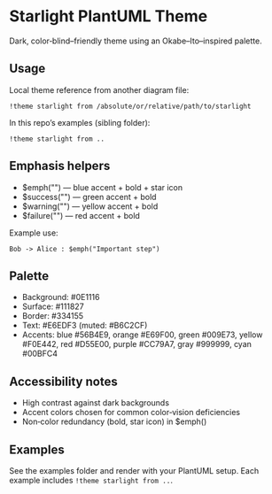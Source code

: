 # Starlight PlantUML Theme

Dark, color‑blind–friendly theme using an Okabe–Ito–inspired palette.

## Usage

Local theme reference from another diagram file:

```
!theme starlight from /absolute/or/relative/path/to/starlight
```

In this repo’s examples (sibling folder):

```
!theme starlight from ..
```

## Emphasis helpers

- $emph("<msg>") — blue accent + bold + star icon
- $success("<msg>") — green accent + bold
- $warning("<msg>") — yellow accent + bold
- $failure("<msg>") — red accent + bold

Example use:

```
Bob -> Alice : $emph("Important step")
```

## Palette

- Background: #0E1116
- Surface: #111827
- Border: #334155
- Text: #E6EDF3 (muted: #B6C2CF)
- Accents: blue #56B4E9, orange #E69F00, green #009E73, yellow #F0E442, red #D55E00, purple #CC79A7, gray #999999, cyan #00BFC4

## Accessibility notes

- High contrast against dark backgrounds
- Accent colors chosen for common color‑vision deficiencies
- Non‑color redundancy (bold, star icon) in $emph()

## Examples

See the examples folder and render with your PlantUML setup. Each example includes `!theme starlight from ..`.

